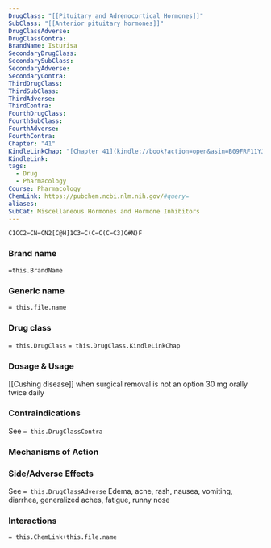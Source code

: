 ```yaml
---
DrugClass: "[[Pituitary and Adrenocortical Hormones]]"
SubClass: "[[Anterior pituitary hormones]]"
DrugClassAdverse: 
DrugClassContra: 
BrandName: Isturisa
SecondaryDrugClass: 
SecondarySubClass: 
SecondaryAdverse: 
SecondaryContra: 
ThirdDrugClass: 
ThirdSubClass: 
ThirdAdverse: 
ThirdContra: 
FourthDrugClass: 
FourthSubClass: 
FourthAdverse: 
FourthContra: 
Chapter: "41"
KindleLinkChap: "[Chapter 41](kindle://book?action=open&asin=B09FRF11YJ&location=23770)"
KindleLink: 
tags:
  - Drug
  - Pharmacology
Course: Pharmacology
ChemLink: https://pubchem.ncbi.nlm.nih.gov/#query=
aliases: 
SubCat: Miscellaneous Hormones and Hormone Inhibitors
---
```

```smiles
C1CC2=CN=CN2[C@H]1C3=C(C=C(C=C3)C#N)F
```

### Brand name
`=this.BrandName`

### Generic name
`= this.file.name`

### Drug class 
`= this.DrugClass`
	`= this.DrugClass.KindleLinkChap`

### Dosage & Usage
[[Cushing disease]] when surgical removal is not an option
30 mg orally twice daily

### Contraindications
See `= this.DrugClassContra`

### Mechanisms of Action


### Side/Adverse Effects
See `= this.DrugClassAdverse`
Edema, acne, rash, nausea, vomiting, diarrhea, generalized aches, fatigue, runny nose

### Interactions

`= this.ChemLink+this.file.name`

